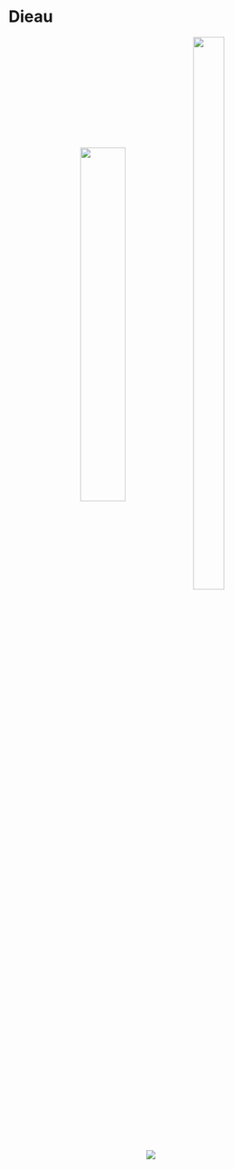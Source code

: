 # Dieau

<p align="center">
	<img align="center"
	src="https://github-readme-stats.vercel.app/api?username=Dieau&show_icons=true" alt="" heigt="40%" width="40%"/>&nbsp;<img align="center" src="https://github-readme-stats.vercel.app/api/top-langs/?username=Dieau&layout=compact" alt="" height="50%" width="33%" />
</p>

<p align="center">
	<img align="center"
	src="https://komarev.com/ghpvc/?username=Dieau" />
</p>
